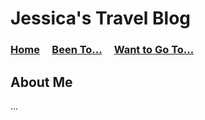 <style>
  .markdown-body table td {
    font-size: 12px !important;
  }
</style>

# Jessica's Travel Blog

### [Home](./home.md) &nbsp;&nbsp;&nbsp; [Been To...](./beenTo.md) &nbsp;&nbsp;&nbsp; [Want to Go To...](./wantToGoTo.md)

## About Me


...

